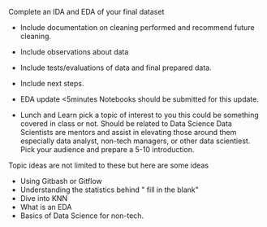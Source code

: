 Complete an IDA and EDA of your final dataset
* Include documentation on cleaning performed and recommend future cleaning. 
* Include observations about data
* Include tests/evaluations of data and final prepared data.
* Include next steps.
* EDA update <5minutes
Notebooks should be submitted for this update.

* Lunch and Learn pick a topic of interest to you this could be something covered in class or not. Should be related to Data Science
  Data Scientists are mentors and assist in elevating those around them especially data analyst, non-tech managers, or other data scientiest.
  Pick your audience and prepare a 5-10 introduction.
   
Topic ideas are not limited to these but here are some ideas
- Using Gitbash or Gitflow
- Understanding the statistics behind " fill in the blank"
- Dive into KNN
- What is an EDA
- Basics of Data Science for non-tech.


